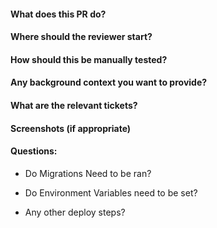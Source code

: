 #### What does  this PR do?



#### Where should the reviewer start?



#### How should this be manually tested?



#### Any background context you want to provide?



#### What are the relevant tickets?



#### Screenshots (if appropriate)



#### Questions:
  - Do Migrations Need to be ran?
  
  
  
  - Do Environment Variables need to be set?
  
  
  
  - Any other deploy steps?
